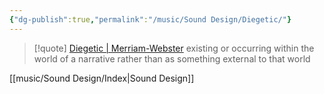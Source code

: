 ```yaml
---
{"dg-publish":true,"permalink":"/music/Sound Design/Diegetic/"}
---
```




> [!quote] [Diegetic | Merriam-Webster](https://www.merriam-webster.com/dictionary/diegetic)
> existing or occurring within the world of a narrative rather than as something external to that world

[[music/Sound Design/Index\|Sound Design]] 